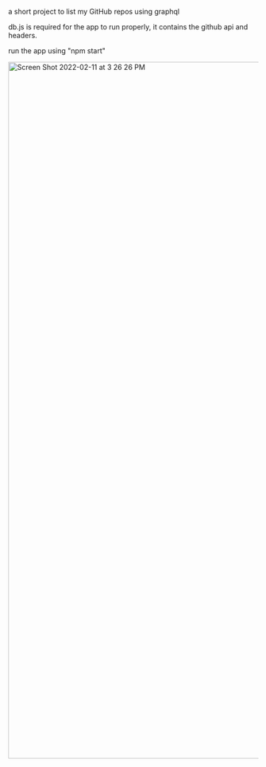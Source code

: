 a short project to list my GitHub repos using graphql

db.js is required for the app to run properly, it contains the github api and headers.

run the app using "npm start"

<img width="1401" alt="Screen Shot 2022-02-11 at 3 26 26 PM" src="https://user-images.githubusercontent.com/56853245/153673823-aaf1ca9c-7f03-4fa4-8a5b-b4d884ce5ab4.png">
